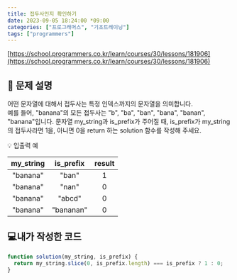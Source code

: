 ```yaml
---
title: 접두사인지 확인하기
date: 2023-09-05 18:24:00 *09:00
categories: ["프로그래머스", "기초트레이닝"]
tags: ["programmers"]
---
```


[https://school.programmers.co.kr/learn/courses/30/lessons/181906](https://school.programmers.co.kr/learn/courses/30/lessons/181906)

## 📔 문제 설명

어떤 문자열에 대해서 접두사는 특정 인덱스까지의 문자열을 의미합니다.  
예를 들어, "banana"의 모든 접두사는 "b", "ba", "ban", "bana", "banan", "banana"입니다.
문자열 my_string과 is_prefix가 주어질 때, is_prefix가 my_string의 접두사라면 1을, 아니면 0을 return 하는 solution 함수를 작성해 주세요.

💡 입출력 예

| my_string | is_prefix | result |
| :-------: | :-------: | :----: |
| "banana"  |   "ban"   |   1    |
| "banana"  |   "nan"   |   0    |
| "banana"  |  "abcd"   |   0    |
| "banana"  | "bananan" |   0    |

## 💻내가 작성한 코드

```js
function solution(my_string, is_prefix) {
  return my_string.slice(0, is_prefix.length) === is_prefix ? 1 : 0;
}
```
